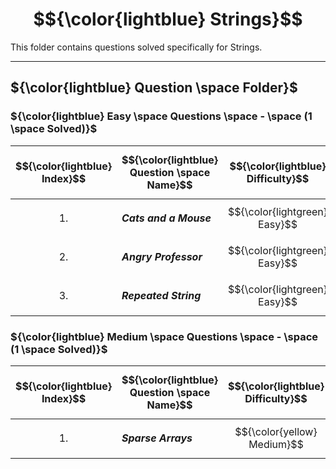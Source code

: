 # $${\color{lightblue} Strings}$$

This folder contains questions solved specifically for Strings.

-----

## ${\color{lightblue} Question \space Folder}$

### ${\color{lightblue} Easy \space Questions \space - \space (1 \space Solved)}$

| $${\color{lightblue} Index}$$ | $${\color{lightblue} Question \space Name}$$ | $${\color{lightblue} Difficulty}$$ | $${\color{lightblue} Links}$$ | $${\color{lightblue} Arrays \space Concepts}$$ | $${\color{lightblue} Companies}$$ |
|-|-|-|-|-|-|
| $${1.}$$ | ***Cats and a Mouse*** | $${\color{lightgreen} Easy}$$ | [CatsAndMouse](https://www.hackerrank.com/challenges/cats-and-a-mouse/problem?isFullScreen=true) | ***String, Math*** | ***Unknown*** |
| $${2.}$$ | ***Angry Professor*** | $${\color{lightgreen} Easy}$$ | [AngryProfessor](https://www.hackerrank.com/challenges/angry-professor/problem?isFullScreen=true) | ***String, Array, Streams*** | ***Unknown*** |
| $${3.}$$ | ***Repeated String*** | $${\color{lightgreen} Easy}$$ | [RepeatedString](https://www.hackerrank.com/challenges/repeated-string/problem?isFullScreen=true) | ***String, Math*** | ***Meta** |


### ${\color{lightblue} Medium \space Questions \space - \space (1 \space Solved)}$

| $${\color{lightblue} Index}$$ | $${\color{lightblue} Question \space Name}$$ | $${\color{lightblue} Difficulty}$$ | $${\color{lightblue} Links}$$ | $${\color{lightblue} Arrays \space Concepts}$$ | $${\color{lightblue} Companies}$$ |
|-|-|-|-|-|-|
| $${1.}$$ | ***Sparse Arrays*** | $${\color{yellow} Medium}$$ | [SparseArray](https://www.hackerrank.com/challenges/sparse-arrays/problem?isFullScreen=true) | ***String*** | ***Yahoo*** |
